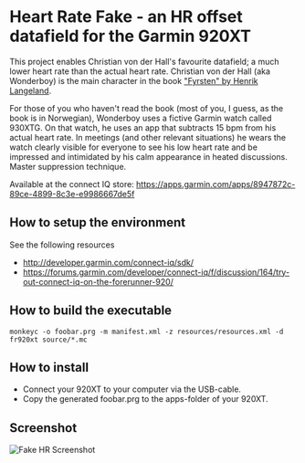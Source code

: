 # Heart Rate Fake - an HR offset datafield for the Garmin 920XT
This project enables Christian von der Hall's favourite datafield; a much lower heart rate than the actual heart rate. Christian von der Hall (aka Wonderboy) is the main character in the book ["Fyrsten" by Henrik Langeland](https://www.goodreads.com/book/show/17826227-fyrsten).

For those of you who haven't read the book (most of you, I guess, as the book is in Norwegian), Wonderboy uses a fictive Garmin watch called 930XTG. On that watch, he uses an app that subtracts 15 bpm from his actual heart rate. In meetings (and other relevant situations) he wears the watch clearly visible for everyone to see his low heart rate and be impressed and intimidated by his calm appearance in heated discussions. Master suppression technique.

Available at the connect IQ store: https://apps.garmin.com/apps/8947872c-89ce-4899-8c3e-e9986667de5f 

## How to setup the environment
See the following resources 
* http://developer.garmin.com/connect-iq/sdk/
* https://forums.garmin.com/developer/connect-iq/f/discussion/164/try-out-connect-iq-on-the-forerunner-920/

## How to build the executable
```
monkeyc -o foobar.prg -m manifest.xml -z resources/resources.xml -d fr920xt source/*.mc
```

## How to install
* Connect your 920XT to your computer via the USB-cable.
* Copy the generated foobar.prg to the apps-folder of your 920XT.

## Screenshot
![Fake HR Screenshot](https://services.garmin.com/appsLibraryExternalServices/api/screenshots/e6b791e3-39c8-469e-9d37-a26f50e3c18f "Fake HR")

